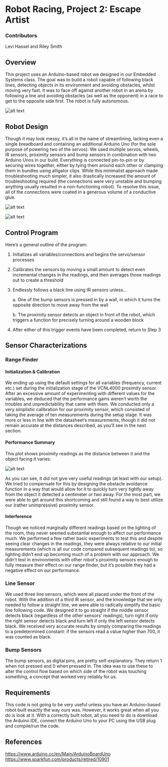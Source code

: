 # Robot Racing, Project 2: Escape Artist

### Contributors
Levi Hassel and Riley Smith

## Overview
This project uses an Arduino-based robot we designed in our Embedded Systems class. The goal was to build a robot capable of following black lines, detecting objects in its environment and avoiding obstacles, whilst moving very fast. It was to face off against another robot in an arena by following a line and avoiding obstacles (as well as the opponent) in a race to get to the opposite side first. The robot is fully autonomous.

![alt text](https://cloud.githubusercontent.com/assets/9669653/22046556/11dbd766-dce7-11e6-9a4f-c97d38055161.png "Project Overview")

## Robot Design
Though it may look messy, it’s all in the name of streamlining, lacking even a single breadboard and containing an additional Arduino Uno (for the sole purpose of powering two of the servos). We used multiple servos, wheels, IR sensors, proximity sensors and bump sensors in combination with two Arduino Unos in our build. Everything is connected pin-to-pin or by securing wires together, either by tying them around each other or clamping them in bundles using alligator clips. While this minimalist approach made troubleshooting much simpler, it also drastically increased the amount of troubleshooting required (the connections were very unstable and bumping anything usually resulted in a non-functioning robot). To resolve this issue, all of the connections were coated in a generous volume of a conductive glue.

![alt text](https://cloud.githubusercontent.com/assets/9669653/22046555/11dad0e6-dce7-11e6-838a-7da0b6579f54.jpg "Robot Design")

![alt text](https://cloud.githubusercontent.com/assets/9669653/22046554/11d807a8-dce7-11e6-8768-b9ea0a53969a.jpg "Robot Design")

## Control Program
Here’s a general outline of the program:

1. Initializes all variables/connections and begins the servo/sensor processes

2. Calibrates the sensors by moving a small amount to detect even incremental changes in the readings, and then averages those readings out to create a threshold

3. Endlessly follows a black line using IR sensors unless…

   a. One of the bump sensors is pressed in by a wall, in which it turns the opposite direction to move away from the wall
   
   b. The proximity sensor detects an object in front of the robot, which triggers a function for precisely turning around a wooden block
   
4. After either of this trigger events have been completed, return to Step 3


## Sensor Characterizations
### Range Finder
#### Initialization & Calibration
We ending up using the default settings for all variables (frequency, current etc.) set during the initialization stage of the VCNL4000 proximity sensor. After an excessive amount of experimenting with different values for the variables, we deduced that the performance gains weren’t worth the troubles and unpredictability that came with them. We conducted only a very simplistic calibration for our proximity sensor, which consisted of taking the average of ten measurements during the setup stage. It was more or less in line with the datasheet’s measurements, though it did not remain accurate at the distances described, as you’ll see in the next section.

#### Performance Summary
This plot shows proximity readings as the distance between it and the object facing it varies:

![alt text](https://cloud.githubusercontent.com/assets/9669653/22046971/c868ee18-dce9-11e6-9c62-07c183ccc2a0.png "Proximity Readings")

As you can see, it did not give very useful readings (at least with our setup). We tried to compensate for this by designing the obstacle avoidance function in a way that would allow for it to quickly turn very tightly away from the object it detected a centimeter or two away. For the most part, we were able to get around this shortcoming and still found a way to best utilize our (rather unimpressive) proximity sensor.

#### Interference
Though we noticed marginally different readings based on the lighting of the room, they never seemed substantial enough to affect our performance much. We performed a few rather basic experiments to test this and despite seeing clear changes in the readings, they were always relative to our initial measurements (which is all our code compared subsequent readings to), so lighting didn’t end up becoming much of a problem with our approach. We didn’t test in environments with other robot's proximity sensors enough to fully measure their effect on our range finder, but it’s possible they had a negative effect on our performance.

### Line Sensor
We used three line sensors, which were all placed under the front of the robot. With the addition of a third IR sensor, and the knowledge that we only needed to follow a straight line, we were able to radically simplify the basic line following code. We designed it to go straight if the middle sensor detects black (regardless of the other sensors’ readings), turn right if only the right sensor detects black and turn left if only the left sensor detects black. We received very accurate results by simply comparing the readings to a predetermined constant: if the sensors read a value higher than 700, it was counted as black.

### Bump Sensors
The bump sensors, as digital pins, are pretty self-explanatory. They return 1 when not pressed and 0 when pressed in. The idea was to use these to alter the control flow based on which side of the robot was touching something, a concept that worked very reliably for us.

## Requirements
This code is not going to be very useful unless you have an Arduino-based robot built exactly the way ours was. However, it works great when all you do is look at it. With a correctly built robot, all you need to do is download the Arduino IDE, connect the Arduino Uno to your PC using the USB plug and compile/run the code.

## References
https://www.arduino.cc/en/Main/ArduinoBoardUno
https://www.sparkfun.com/products/retired/10901




